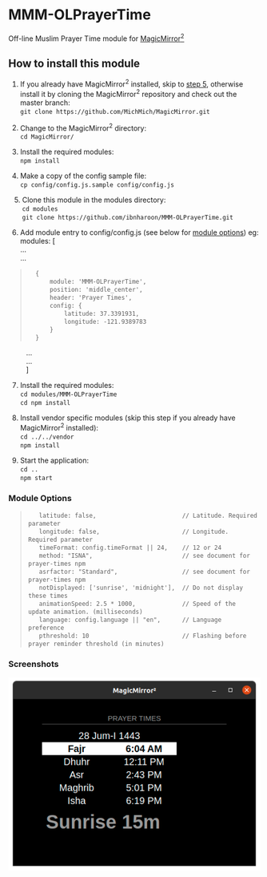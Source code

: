 # MMM-OLPrayerTime
Off-line Muslim Prayer Time module for [MagicMirror<sup>2</sup>](https://github.com/MichMich/MagicMirror)

## How to install this module
1. If you already have MagicMirror<sup>2</sup> installed, skip to [step 5](#step-5), otherwise install it by cloning the MagicMirror<sup>2</sup> repository and check out the master branch:  
`git clone https://github.com/MichMich/MagicMirror.git`
  
2. Change to the MagicMirror<sup>2</sup> directory:  
`cd MagicMirror/`
   
3. Install the required modules:  
`npm install`

4. Make a copy of the config sample file:  
`cp config/config.js.sample config/config.js`

<a name="step-5">&nbsp;&nbsp;&nbsp;5.</a> Clone this module in the modules directory:  
&nbsp;&nbsp;&nbsp;&nbsp;&nbsp;&nbsp;&nbsp;`cd modules`  
&nbsp;&nbsp;&nbsp;&nbsp;&nbsp;&nbsp;&nbsp;`git clone https://github.com/ibnharoon/MMM-OLPrayerTime.git`

6. Add module entry to config/config.js (see below for [module options](#module-options)) eg:  
modules: [  
...  
...  
> 		{  
>			module: 'MMM-OLPrayerTime',  
>			position: 'middle_center',  
>			header: 'Prayer Times',  
>			config: {  
>				latitude: 37.3391931,  
>				longitude: -121.9389783  
>			}  
>		}  
&nbsp;&nbsp;&nbsp;&nbsp;&nbsp;&nbsp;&nbsp;&nbsp;&nbsp;...  
&nbsp;&nbsp;&nbsp;&nbsp;&nbsp;&nbsp;&nbsp;&nbsp;&nbsp;...  
&nbsp;&nbsp;&nbsp;&nbsp;&nbsp;&nbsp;&nbsp;&nbsp;&nbsp;]  

7. Install the required modules:  
`cd modules/MMM-OLPrayerTime`  
`cd npm install`

8. Install vendor specific modules (skip this step if you already have MagicMirror<sup>2</sup> installed):  
`cd ../../vendor`  
`npm install`

9. Start the application:  
`cd ..`  
`npm start`

### Module Options

>        latitude: false,                        // Latitude. Required parameter  
>        longitude: false,                       // Longitude. Required parameter  
>        timeFormat: config.timeFormat || 24,    // 12 or 24  
>        method: "ISNA",                         // see document for prayer-times npm  
>        asrfactor: "Standard",                  // see document for prayer-times npm  
>        notDisplayed: ['sunrise', 'midnight'],  // Do not display these times  
>        animationSpeed: 2.5 * 1000,             // Speed of the update animation. (milliseconds)  
>        language: config.language || "en",      // Language preference  
>        pthreshold: 10                          // Flashing before prayer reminder threshold (in minutes)  

### Screenshots
![](/Screenshot%20from%202022-01-01%2007-09-35.png)
